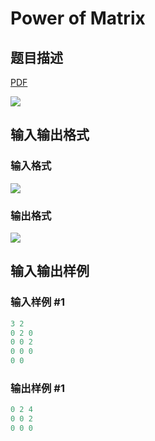 # Power of Matrix

## 题目描述

[problemUrl]: https://uva.onlinejudge.org/index.php?option=com_onlinejudge&Itemid=8&category=23&page=show_problem&problem=2090

[PDF](https://uva.onlinejudge.org/external/111/p11149.pdf)

![](https://cdn.luogu.com.cn/upload/vjudge_pic/UVA11149/641d688d19c73902faa371f3725a083ddf44311d.png)

## 输入输出格式

### 输入格式

![](https://cdn.luogu.com.cn/upload/vjudge_pic/UVA11149/a6ea3eb76f5f6efb1c4b706344fea850d0c2749a.png)

### 输出格式

![](https://cdn.luogu.com.cn/upload/vjudge_pic/UVA11149/fe98e5ecb1e5a4ba1e14a474ef0038704e890fe8.png)

## 输入输出样例

### 输入样例 #1

```cpp
3 2
0 2 0
0 0 2
0 0 0
0 0
```


### 输出样例 #1

```cpp
0 2 4
0 0 2
0 0 0
```


